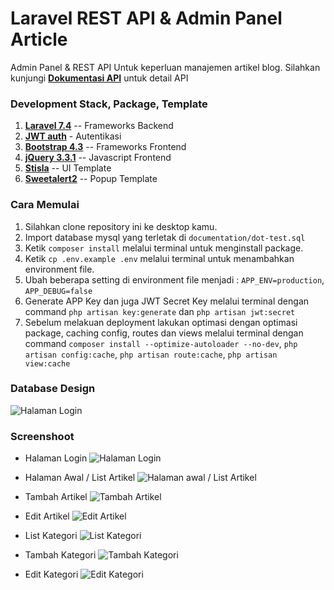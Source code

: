 # Laravel REST API & Admin Panel Article

Admin Panel & REST API Untuk keperluan manajemen artikel blog. Silahkan kunjungi __[Dokumentasi API](https://documenter.getpostman.com/view/10422266/T1LPD6nk?version=latest)__ untuk detail API

### Development Stack, Package, Template

1. __[Laravel 7.4](https://laravel.com/docs/7.x/)__ -- Frameworks Backend
2. __[JWT auth](https://github.com/tymondesigns/jwt-auth)__ - Autentikasi
3. __[Bootstrap 4.3](https://getbootstrap.com/docs/4.3/getting-started/introduction/)__ -- Frameworks Frontend
4. __[jQuery 3.3.1](https://api.jquery.com/)__ -- Javascript Frontend
5. __[Stisla](https://github.com/stisla/stisla)__ -- UI Template
6. __[Sweetalert2](https://github.com/sweetalert2/sweetalert2)__ -- Popup Template

### Cara Memulai
1. Silahkan clone repository ini ke desktop kamu.
2. Import database mysql yang terletak di `documentation/dot-test.sql`
3. Ketik `composer install` melalui terminal untuk menginstall package.
4. Ketik `cp .env.example .env` melalui terminal untuk menambahkan environment file.
5. Ubah beberapa setting di environment file menjadi : `APP_ENV=production`, `APP_DEBUG=false`
6. Generate APP Key dan juga JWT Secret Key melalui terminal dengan command `php artisan key:generate` dan `php artisan jwt:secret`
7. Sebelum melakuan deployment lakukan optimasi dengan optimasi package, caching config, routes dan views melalui terminal dengan command `composer install --optimize-autoloader --no-dev`, `php artisan config:cache`, `php artisan route:cache`, `php artisan view:cache`

### Database Design
![Halaman Login](https://github.com/ternakkode/dot-test/blob/release/1.0.0/documentation/database-design.png?raw=true)

### Screenshoot
- Halaman Login
![Halaman Login](https://github.com/ternakkode/dot-test/blob/release/1.0.0/documentation/login.png?raw=true)

- Halaman Awal / List Artikel
![Halaman awal / List Artikel ](https://github.com/ternakkode/dot-test/blob/release/1.0.0/documentation/list-artikel.png?raw=true)

- Tambah Artikel
![Tambah Artikel](https://github.com/ternakkode/dot-test/blob/release/1.0.0/documentation/tambah-artikel.png?raw=true)

- Edit Artikel
![Edit Artikel](https://github.com/ternakkode/dot-test/blob/release/1.0.0/documentation/edit-artikel.png?raw=true)

- List Kategori
![List Kategori](https://github.com/ternakkode/dot-test/blob/release/1.0.0/documentation/tambah-kategori.png?raw=true)

- Tambah Kategori
![Tambah Kategori](https://github.com/ternakkode/dot-test/blob/release/1.0.0/documentation/tambah-artikel.png?raw=true)

- Edit Kategori
![Edit Kategori](https://github.com/ternakkode/dot-test/blob/release/1.0.0/documentation/tambah-artikel.png?raw=true)


